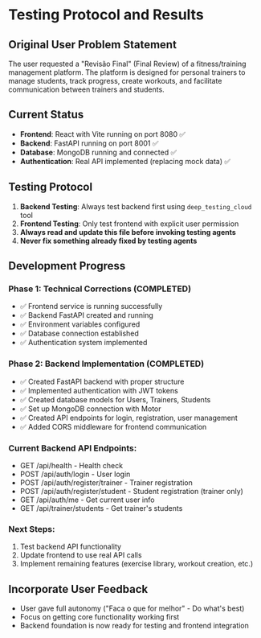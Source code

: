 # Testing Protocol and Results

## Original User Problem Statement
The user requested a "Revisão Final" (Final Review) of a fitness/training management platform. The platform is designed for personal trainers to manage students, track progress, create workouts, and facilitate communication between trainers and students.

## Current Status
- **Frontend**: React with Vite running on port 8080 ✅
- **Backend**: FastAPI running on port 8001 ✅
- **Database**: MongoDB running and connected ✅
- **Authentication**: Real API implemented (replacing mock data) ✅

## Testing Protocol
1. **Backend Testing**: Always test backend first using `deep_testing_cloud` tool
2. **Frontend Testing**: Only test frontend with explicit user permission
3. **Always read and update this file before invoking testing agents**
4. **Never fix something already fixed by testing agents**

## Development Progress
### Phase 1: Technical Corrections (COMPLETED)
- ✅ Frontend service is running successfully
- ✅ Backend FastAPI created and running
- ✅ Environment variables configured
- ✅ Database connection established
- ✅ Authentication system implemented

### Phase 2: Backend Implementation (COMPLETED)
- ✅ Created FastAPI backend with proper structure
- ✅ Implemented authentication with JWT tokens
- ✅ Created database models for Users, Trainers, Students
- ✅ Set up MongoDB connection with Motor
- ✅ Created API endpoints for login, registration, user management
- ✅ Added CORS middleware for frontend communication

### Current Backend API Endpoints:
- GET /api/health - Health check
- POST /api/auth/login - User login
- POST /api/auth/register/trainer - Trainer registration
- POST /api/auth/register/student - Student registration (trainer only)
- GET /api/auth/me - Get current user info
- GET /api/trainer/students - Get trainer's students

### Next Steps:
1. Test backend API functionality
2. Update frontend to use real API calls
3. Implement remaining features (exercise library, workout creation, etc.)

## Incorporate User Feedback
- User gave full autonomy ("Faca o que for melhor" - Do what's best)
- Focus on getting core functionality working first
- Backend foundation is now ready for testing and frontend integration